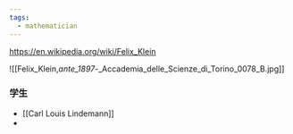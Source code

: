 ```yaml
---
tags:
  - mathematician
---
```

https://en.wikipedia.org/wiki/Felix_Klein

![[Felix_Klein,_ante_1897_-_Accademia_delle_Scienze_di_Torino_0078_B.jpg]]

### 学生
* [[Carl Louis Lindemann]]
* 